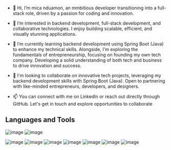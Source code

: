 - 👋 Hi, I’m mica nduamon, an mmbitious developer transitioning into a full-stack role, driven by a passion for coding and innovation.

- 👀 I’m interested in backend development, full-stack development, and collaborative technologies. I enjoy building scalable, efficient, and visually stunning applications.
  
- 🌱 I’m currently learning  backend development using Spring Boot (Java) to enhance my technical skills. Alongside, I'm exploring the fundamentals of entrepreneurship, focusing on founding my own tech company. Developing a solid understanding of both tech and business to drive innovation and success.

- 💞️ I'm looking to collaborate on innovative tech projects, leveraging my backend development skills with Spring Boot (Java). Open to partnering with like-minded entrepreneurs, developers, and designers.

- 📫 You can connect with me on LinkedIn or reach out directly through GitHub. Let's get in touch and explore opportunities to collaborate

## Languages and Tools 
![image](https://github.com/user-attachments/assets/4a95e413-cd30-4791-a02e-cc7a04f72981)
![image](https://github.com/user-attachments/assets/f5d8d5c9-2932-4cb4-9b61-5b4e5b4e583e)

![image](https://github.com/user-attachments/assets/eaaffb9c-a605-4672-b959-d7256c2a9930)
![image](https://github.com/user-attachments/assets/7f710daa-7f66-41cf-bab6-906889c8cfb1)
![image](https://github.com/user-attachments/assets/9a2ec20c-35ef-4f6e-af09-8573ca791595)
![image](https://github.com/user-attachments/assets/6d25a229-7abd-4b0b-b0a6-b4f6615c741c)
![image](https://github.com/user-attachments/assets/2bc93318-72ad-4645-b8c5-33a892d08607)
![image](https://github.com/user-attachments/assets/d17ef49a-6b97-469c-a74e-ca4399a48bc0)
![image](https://github.com/user-attachments/assets/515cc940-5b3b-4eae-856c-e36bd8307b00)









